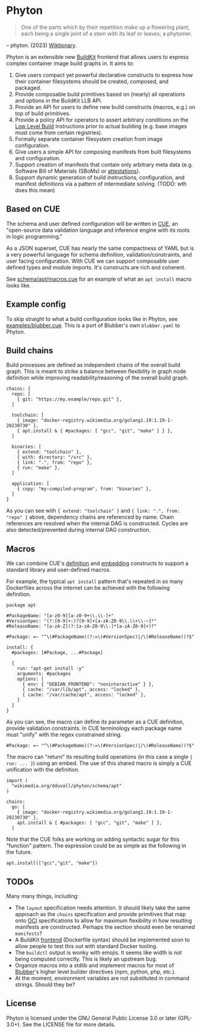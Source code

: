 # Phyton

> One of the parts which by their repetition make up a flowering plant, each
> being a single joint of a stem with its leaf or leaves; a phytomer.

– phyton. (2023) [Wiktionary](https://en.wiktionary.org/wiki/phyton).


Phyton is an extensible new [BuildKit][buildkit] frontend that allows users to
express complex container image build graphs in. It aims to:

 1. Give users compact yet powerful declarative constructs to express how
    their container filesystems should be created, composed, and packaged.
 2. Provide composable build primitives based on (nearly) all operations
    and options in the BuildKit LLB API.
 3. Provide an API for users to define new build constructs (macros, e.g.) on
    top of build primitives.
 4. Provide a policy API for operators to assert arbitrary conditions on the
    [Low Level Build][llb] instructions prior to actual building (e.g. base
    images must come from certain registries).
 5. Formally separate container filesystem creation from image configuration.
 6. Give users a simple API for composing manifests from built filesystems and
    configuration.
 7. Support creation of manifests that contain only arbitrary meta data (e.g.
    Software Bill of Materials (SBoMs) or [attestations][in-toto-spec]).
 8. Support dynamic generation of build instructions, configuration, and
    manifest definitions via a pattern of intermediate solving. (TODO: wth
    does this mean)

## Based on CUE

The schema and user defined configuration will be written in [CUE][cue], an
"open-source data validation language and inference engine with its roots in
logic programming."

As a JSON superset, CUE has nearly the same compactness of YAML but is a very
powerful language for schema definition, validation/constraints, and user
facing configuration. With CUE we can support composable user defined types
and module imports. It's constructs are rich and coherent.

See [schema/apt/macros.cue](./schema/apt/macros.cue) for an example of what an
`apt install` macro looks like.

## Example config

To skip straight to what a build configuration looks like in Phyton, see
[examples/blubber.cue](./examples/blubber.cue). This is a port of Blubber's
own `blubber.yaml` to Phyton.

## Build chains

Build processes are defined as independent chains of the overall build graph.
This is meant to strike a balance between flexibility in graph node definition
while improving readability/reasoning of the overall build graph.

```cue
chains: {
  repo: [
    { git: "https://my.example/repo.git" },
  ]

  toolchain: [
    { image: "docker-registry.wikimedia.org/golang1.19:1.19-1-20230730" },
    { apt.install & { #packages: [ "gcc", "git", "make" ] } },
  ]

  binaries: [
    { extend: "toolchain" },
    { with: directory: "/src" },
    { link: ".", from: "repo" },
    { run: "make" },
  ]

  application: [
    { copy: "my-compiled-program", from: "binaries" },
  ]
}
```

As you can see with `{ extend: "toolchain" }` and `{ link: ".", from: "repo"
}` above, dependency chains are referenced by name. Chain references are
resolved when the internal DAG is constructed. Cycles are also
detected/prevented during internal DAG construction.

## Macros

We can combine CUE's [definition][cuedefs] and [embedding][cueembeds]
constructs to support a standard library and user-defined macros.

For example, the typical `apt install` pattern that's repeated in so many
Dockerfiles across the internet can be achieved with the following definition.

```cue
package apt

#PackageName: "[a-z0-9][a-z0-9+\\.\\-]+"
#VersionSpec: "(?:[0-9]+:)?[0-9]+[a-zA-Z0-9\\.\\+\\-~]*"
#ReleaseName: "[a-zA-Z](?:[a-zA-Z0-9\\-]*[a-zA-Z0-9]+)?"

#Package: =~ "^\(#PackageName)(?:=\(#VersionSpec)|/\(#ReleaseName))?$"

install: {
  #packages: [#Package, ...#Package]

  {
    run: "apt-get install -y"
    arguments: #packages
    options: [
      { env: { "DEBIAN_FRONTEND": "noninteractive" } },
      { cache: "/var/lib/apt", access: "locked" },
      { cache: "/var/cache/apt", access: "locked" },
    ]
  }
}
```

As you can see, the macro can define its parameter as a CUE definition,
provide validation constraints. In CUE terminology each package name must
"unify" with the regex constrained string.

```cue
#Package: =~ "^\(#PackageName)(?:=\(#VersionSpec)|/\(#ReleaseName))?$"
```

The macro can "return" its resulting build operations (in this case a single
`{ run: ... }`) using an embed. The use of this shared macro is simply a CUE
unification with the definition.

```cue
import (
  "wikimedia.org/dduvall/phyton/schema/apt"
)

chains:
  go: [
    { image: "docker-registry.wikimedia.org/golang1.19:1.19-1-20230730" },
    apt.install & { #packages: [ "gcc", "git", "make" ] },
  ]
```

Note that the CUE folks are working on adding syntactic sugar for this
"function" pattern. The expression could be as simple as the following in the
future.

```
apt.install(["gcc","git", "make"])
```

## TODOs

Many many things, including:

 * The `layout` specification needs attention. It should likely take the same
   approach as the `chains` specification and provide primitives that map onto
   [OCI][oci] specifications to allow for maximum flexibility in how resulting
   manifests are constructed. Perhaps the section should even be renamed
   `manifests`?
 * A BuildKit [frontend][frontend] (Dockerfile syntax) should be implemented
   soon to allow people to test this out with standard Docker tooling.
 * The `buildctl` output is wonky with emojis. It seems like width is not
   being computed correctly. This is likely an upstream bug.
 * Organize macros into a stdlib and implement macros for most of
   [Blubber][blubber]'s higher level builder directives (npm, python, php,
   etc.).
 * At the moment, environment variables are not substituted in command
   strings. Should they be?

## License

Phyton is licensed under the GNU General Public License 3.0 or later
(GPL-3.0+). See the LICENSE file for more details.

[buildkit]: https://docs.docker.com/build/buildkit/
[llb]: https://docs.docker.com/build/buildkit/#llb
[in-toto-spec]: https://github.com/in-toto/docs/blob/master/in-toto-spec.md
[cue]: https://cuelang.org
[cuedefs]: https://cuelang.org/docs/references/spec/#definitions-and-hidden-fields
[cueembeds]: https://cuelang.org/docs/references/spec/#embedding
[oci]: https://github.com/opencontainers/image-spec
[frontend]: https://docs.docker.com/build/dockerfile/frontend/
[blubber]: https://gitlab.wikimedia.org/repos/releng/blubber
